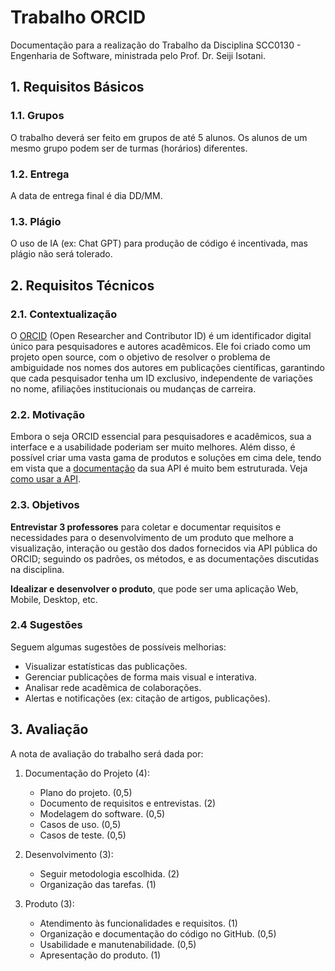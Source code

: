 # Trabalho ORCID

Documentação para a realização do Trabalho da Disciplina SCC0130 - Engenharia de Software, ministrada pelo Prof. Dr. Seiji Isotani.

## 1. Requisitos Básicos

### 1.1. Grupos

O trabalho deverá ser feito em grupos de até 5 alunos. Os alunos de um mesmo grupo podem ser de turmas (horários) diferentes.

### 1.2. Entrega

A data de entrega final é dia DD/MM.

### 1.3. Plágio

O uso de IA (ex: Chat GPT) para produção de código é incentivada, mas plágio não será tolerado.

## 2. Requisitos Técnicos

### 2.1. Contextualização

O [ORCID](https://orcid.org) (Open Researcher and Contributor ID) é um identificador digital único para pesquisadores e autores acadêmicos. Ele foi criado como um projeto open source, com o objetivo de resolver o problema de ambiguidade nos nomes dos autores em publicações científicas, garantindo que cada pesquisador tenha um ID exclusivo, independente de variações no nome, afiliações institucionais ou mudanças de carreira.

### 2.2. Motivação

Embora o seja ORCID essencial para pesquisadores e acadêmicos, sua a interface e a usabilidade poderiam ser muito melhores. Além disso, é possível criar uma vasta gama de produtos e soluções em cima dele, tendo em vista que a [documentação](https://github.com/ORCID/ORCID-Source) da sua API é muito bem estruturada. Veja [como usar a API](/API.md).

### 2.3. Objetivos

**Entrevistar 3 professores** para coletar e documentar requisitos e necessidades para o desenvolvimento de um produto que melhore a visualização, interação ou gestão dos dados fornecidos via API pública do ORCID; seguindo os padrões, os métodos, e as documentações discutidas na disciplina. 

**Idealizar e desenvolver o produto**, que pode ser uma aplicação Web, Mobile, Desktop, etc.

### 2.4 Sugestões

Seguem algumas sugestões de possíveis melhorias:

- Visualizar estatísticas das publicações.
- Gerenciar publicações de forma mais visual e interativa.
- Analisar rede acadêmica de colaborações.
- Alertas e notificações (ex: citação de artigos, publicações).

## 3. Avaliação

A nota de avaliação do trabalho será dada por:

1. Documentação do Projeto (4):
    - Plano do projeto. (0,5)
    - Documento de requisitos e entrevistas. (2)
    - Modelagem do software. (0,5)
    - Casos de uso. (0,5)
    - Casos de teste. (0,5)

2. Desenvolvimento (3):
    - Seguir metodologia escolhida. (2)
    - Organização das tarefas. (1)

3. Produto (3):
    - Atendimento às funcionalidades e requisitos. (1)
    - Organização e documentação do código no GitHub. (0,5)
    - Usabilidade e manutenabilidade. (0,5)
    - Apresentação do produto. (1)